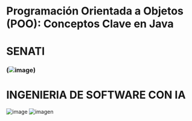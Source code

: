 # Programación Orientada a Objetos (POO): Conceptos Clave en Java
# SENATI
###
### (![image](https://encrypted-tbn0.gstatic.com/images?q=tbn:ANd9GcTUkkUzrgcUkVMHMt3isZ0Cn8i2sCLkpwIZyg&s))
#
# INGENIERIA DE SOFTWARE CON IA
![image](https://github.com/user-attachments/assets/feac3da2-eac8-40a5-9440-aa57c958ded3)
![imagen](https://img.icons8.com/3d-fluency/94/java-coffee-cup-logo.png)
